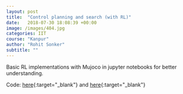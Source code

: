 ```yaml
---
layout: post
title:  "Control planning and search (with RL)"
date:   2018-07-30 18:08:39 +00:00
image: /images/404.jpg
categories: IIT
course: "Kanpur"
author: "Rohit Sonker"
subtitle: ""
---
```


Basic RL implementations with Mujoco in jupyter notebooks for better understanding.

Code: [here](https://github.com/rohits5496/Deep-RL){:target="_blank"} and [here](https://github.com/rohits5496/Cross_entropy_cartpole){:target="_blank"}

